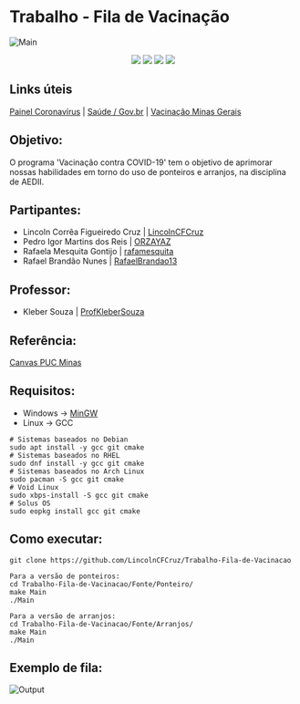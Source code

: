 # Trabalho - Fila de Vacinação

![Main](https://raw.githubusercontent.com/LincolnCFCruz/Trabalho-Fila-de-Vacinacao/main/Imagens/Final.png)

<p align="center">
<img src="https://img.shields.io/github/repo-size/LincolnCFCruz/Trabalho-Fila-de-Vacinacao?label=Tamanho&style=flat-square">
<img src="https://img.shields.io/github/languages/count/LincolnCFCruz/Trabalho-Fila-de-Vacinacao?label=Linguagens&style=flat-square">
<img src="https://img.shields.io/github/issues/LincolnCFCruz/Trabalho-Fila-de-Vacinacao?label=Problemas&style=flat-square">
<img src="https://img.shields.io/github/last-commit/LincolnCFCruz/Trabalho-Fila-de-Vacinacao?label=%C3%9Altimo%20commit&style=flat-square">
</p>


## Links úteis
[Painel Coronavírus](https://covid.saude.gov.br/) | [Saúde / Gov.br](https://coronavirus.saude.gov.br/) | [Vacinação Minas Gerais](https://vacinaminas.mg.gov.br/)

## Objetivo:
 O programa 'Vacinação contra COVID-19' tem o objetivo de aprimorar nossas habilidades em torno do uso de ponteiros e arranjos, na disciplina de AEDII.
## Partipantes:
 - Lincoln Corrêa Figueiredo Cruz | [LincolnCFCruz](https://github.com/LincolnCFCruz)
 - Pedro Igor Martins dos Reis | [ORZAYAZ](https://github.com/ORZAYAZ)
 - Rafaela Mesquita Gontijo | [rafamesquita](https://github.com/rafamesquita)
 - Rafael Brandão Nunes | [RafaelBrandao13](https://github.com/RafaelBrandao13)

## Professor:
 - Kleber Souza | [ProfKleberSouza](https://github.com/ProfKleberSouza)
## Referência:
[Canvas PUC Minas](https://pucminas.instructure.com/courses/53903/assignments/265771)

## Requisitos:
 - Windows → [MinGW](https://sourceforge.net/projects/mingw/)
 - Linux → GCC
 ```
 # Sistemas baseados no Debian
 sudo apt install -y gcc git cmake
 # Sistemas baseados no RHEL
 sudo dnf install -y gcc git cmake
 # Sistemas baseados no Arch Linux
 sudo pacman -S gcc git cmake
 # Void Linux
 sudo xbps-install -S gcc git cmake
 # Solus OS
 sudo eopkg install gcc git cmake
```
## Como executar:
```
git clone https://github.com/LincolnCFCruz/Trabalho-Fila-de-Vacinacao

Para a versão de ponteiros:
cd Trabalho-Fila-de-Vacinacao/Fonte/Ponteiro/
make Main
./Main

Para a versão de arranjos:
cd Trabalho-Fila-de-Vacinacao/Fonte/Arranjos/
make Main
./Main
```
## Exemplo de fila:
![Output](https://raw.githubusercontent.com/LincolnCFCruz/Trabalho-Fila-de-Vacinacao/main/Imagens/Output.png)

